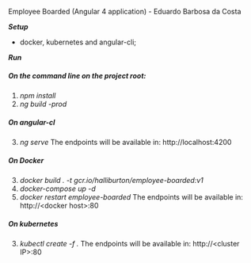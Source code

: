 Employee Boarded (Angular 4 application) - Eduardo Barbosa da Costa

***Setup***
* docker, kubernetes and angular-cli;

***Run***
#####  On the command line on the project root:

1. *npm install*
2. *ng build -prod*

##### On angular-cl
3. *ng serve*
The endpoints will be available in: http://localhost:4200

##### On Docker
3. *docker build . -t gcr.io/halliburton/employee-boarded:v1*
4. *docker-compose up -d*
5. *docker restart employee-boarded*
The endpoints will be available in: http://&lt;docker host&gt;:80

##### On kubernetes
3. *kubectl create -f .*
The endpoints will be available in: http://&lt;cluster IP&gt;:80
